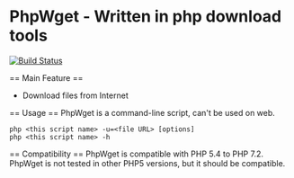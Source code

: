 # PhpWget - Written in php download tools

[![Build Status](https://travis-ci.org/RazeSoldier/PhpWget.svg?branch=master)](https://travis-ci.org/RazeSoldier/PhpWget)

== Main Feature ==
* Download files from Internet

== Usage ==
PhpWget is a command-line script, can't be used on web.

```
php <this script name> -u=<file URL> [options]
php <this script name> -h
```

== Compatibility ==
PhpWget is compatible with PHP 5.4 to PHP 7.2. PhpWget is not tested in other PHP5 versions, but it should be compatible.